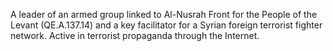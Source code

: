  A leader of an armed group linked to Al-Nusrah Front for the People of the 
Levant (QE.A.137.14) and a key facilitator for a Syrian foreign terrorist
fighter network. Active in terrorist propaganda through the Internet. 
